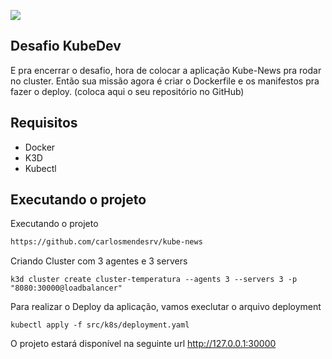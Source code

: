 [![](https://kubedev.io/wp-content/uploads/2020/08/Artboard-1@2x.png)](https://kubedev.io/wp-content/uploads/2020/08/Artboard-1@2x.png)

## Desafio KubeDev
E pra encerrar o desafio, hora de colocar a aplicação Kube-News pra rodar no cluster. Então sua missão agora é criar o Dockerfile e os manifestos pra fazer o deploy. (coloca aqui o seu repositório no GitHub)


## Requisitos 

- Docker
- K3D
- Kubectl

## Executando o projeto

Executando o projeto
```bash
https://github.com/carlosmendesrv/kube-news
```

Criando Cluster com 3 agentes e 3 servers
```
k3d cluster create cluster-temperatura --agents 3 --servers 3 -p "8080:30000@loadbalancer"
```

Para realizar o Deploy da aplicação, vamos execlutar o arquivo deployment

```
kubectl apply -f src/k8s/deployment.yaml
```

O projeto estará disponível na seguinte url http://127.0.0.1:30000

